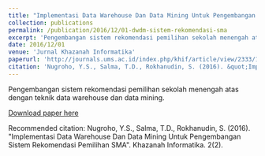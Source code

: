 ```yaml
---
title: "Implementasi Data Warehouse Dan Data Mining Untuk Pengembangan Sistem Rekomendasi Pemilihan SMA"
collection: publications
permalink: /publication/2016/12/01-dwdm-sistem-rekomendasi-sma
excerpt: 'Pengembangan sistem rekomendasi pemilihan sekolah menengah atas dengan teknik data warehouse dan data mining.'
date: 2016/12/01
venue: 'Jurnal Khazanah Informatika'
paperurl: 'http://journals.ums.ac.id/index.php/khif/article/view/2333/1857'
citation: 'Nugroho, Y.S., Salma, T.D., Rokhanudin, S. (2016). &quot;Implementasi Data Warehouse Dan Data Mining Untuk Pengembangan Sistem Rekomendasi Pemilihan SMA&quot;. Khazanah Informatika. 2(2).'
---
```

Pengembangan sistem rekomendasi pemilihan sekolah menengah atas dengan teknik data warehouse dan data mining.

[Download paper here](http://journals.ums.ac.id/index.php/khif/article/view/2333/1857)

Recommended citation: Nugroho, Y.S., Salma, T.D., Rokhanudin, S. (2016). "Implementasi Data Warehouse Dan Data Mining Untuk Pengembangan Sistem Rekomendasi Pemilihan SMA". Khazanah Informatika. 2(2).